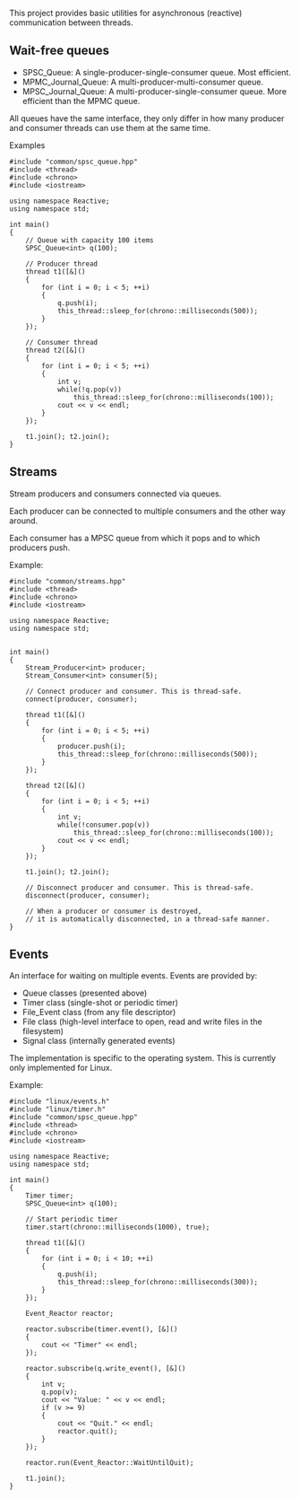 This project provides basic utilities for asynchronous (reactive) communication between threads.

## Wait-free queues

- SPSC_Queue: A single-producer-single-consumer queue. Most efficient.
- MPMC_Journal_Queue: A multi-producer-multi-consumer queue.
- MPSC_Journal_Queue: A multi-producer-single-consumer queue. More efficient than the MPMC queue.

All queues have the same interface, they only differ in how many producer and consumer threads can use them at the same time.

Examples

    #include "common/spsc_queue.hpp"
    #include <thread>
    #include <chrono>
    #include <iostream>

    using namespace Reactive;
    using namespace std;

    int main()
    {
        // Queue with capacity 100 items
        SPSC_Queue<int> q(100);

        // Producer thread
        thread t1([&]()
        {
            for (int i = 0; i < 5; ++i)
            {
                q.push(i);
                this_thread::sleep_for(chrono::milliseconds(500));
            }
        });

        // Consumer thread
        thread t2([&]()
        {
            for (int i = 0; i < 5; ++i)
            {
                int v;
                while(!q.pop(v))
                    this_thread::sleep_for(chrono::milliseconds(100));
                cout << v << endl;
            }
        });

        t1.join(); t2.join();
    }

## Streams

Stream producers and consumers connected via queues.

Each producer can be connected to multiple consumers and the other way around.

Each consumer has a MPSC queue from which it pops and to which producers push.

Example:

    #include "common/streams.hpp"
    #include <thread>
    #include <chrono>
    #include <iostream>

    using namespace Reactive;
    using namespace std;


    int main()
    {
        Stream_Producer<int> producer;
        Stream_Consumer<int> consumer(5);

        // Connect producer and consumer. This is thread-safe.
        connect(producer, consumer);

        thread t1([&]()
        {
            for (int i = 0; i < 5; ++i)
            {
                producer.push(i);
                this_thread::sleep_for(chrono::milliseconds(500));
            }
        });

        thread t2([&]()
        {
            for (int i = 0; i < 5; ++i)
            {
                int v;
                while(!consumer.pop(v))
                    this_thread::sleep_for(chrono::milliseconds(100));
                cout << v << endl;
            }
        });

        t1.join(); t2.join();

        // Disconnect producer and consumer. This is thread-safe.
        disconnect(producer, consumer);

        // When a producer or consumer is destroyed,
        // it is automatically disconnected, in a thread-safe manner.
    }

## Events

An interface for waiting on multiple events. Events are provided by:

- Queue classes (presented above)
- Timer class (single-shot or periodic timer)
- File_Event class (from any file descriptor)
- File class (high-level interface to open, read and write files in the filesystem)
- Signal class (internally generated events)

The implementation is specific to the operating system. This is currently only implemented for Linux.

Example:

    #include "linux/events.h"
    #include "linux/timer.h"
    #include "common/spsc_queue.hpp"
    #include <thread>
    #include <chrono>
    #include <iostream>

    using namespace Reactive;
    using namespace std;

    int main()
    {
        Timer timer;
        SPSC_Queue<int> q(100);

        // Start periodic timer
        timer.start(chrono::milliseconds(1000), true);

        thread t1([&]()
        {
            for (int i = 0; i < 10; ++i)
            {
                q.push(i);
                this_thread::sleep_for(chrono::milliseconds(300));
            }
        });

        Event_Reactor reactor;

        reactor.subscribe(timer.event(), [&]()
        {
            cout << "Timer" << endl;
        });

        reactor.subscribe(q.write_event(), [&]()
        {
            int v;
            q.pop(v);
            cout << "Value: " << v << endl;
            if (v >= 9)
            {
                cout << "Quit." << endl;
                reactor.quit();
            }
        });

        reactor.run(Event_Reactor::WaitUntilQuit);

        t1.join();
    }
